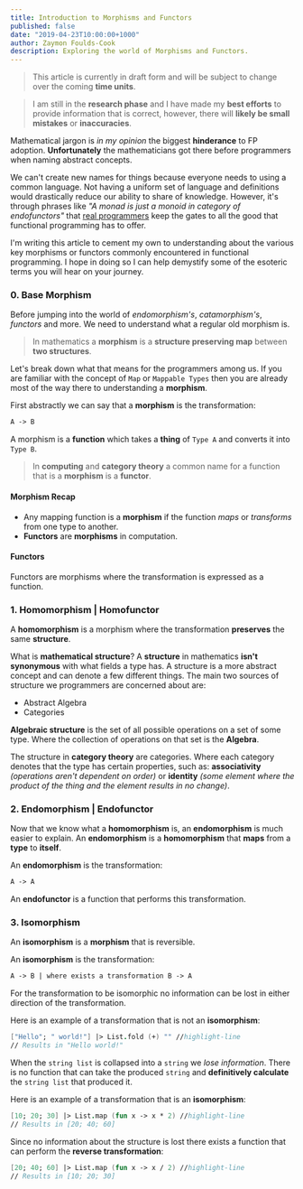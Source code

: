 ```yaml
---
title: Introduction to Morphisms and Functors
published: false
date: "2019-04-23T10:00:00+1000"
author: Zaymon Foulds-Cook
description: Exploring the world of Morphisms and Functors.
---
```


> This article is currently in draft form and will be subject to change over the coming __time units__.

> I am still in the __research phase__ and I have made my __best efforts__ to provide information that is correct, however, there will __likely be small mistakes__ or __inaccuracies__.

Mathematical jargon is _in my opinion_ the biggest __hinderance__ to FP adoption. __Unfortunately__ the mathematicians got there before programmers when naming abstract concepts.

We can't create new names for things because everyone needs to using a common language. Not having a uniform set of language and definitions would drastically reduce our ability to share of knowledge. However, it's through phrases like _"A monad is just a monoid in category of endofunctors"_ that [real programmers](https://web.mit.edu/humor/Computers/real.programmers) keep the gates to all the good that functional programming has to offer.

I'm writing this article to cement my own to understanding about the various key morphisms or functors commonly encountered in functional programming. I hope in doing so I can help demystify some of the esoteric terms you will hear on your journey.

### 0. Base Morphism
Before jumping into the world of _endomorphism's_, _catamorphism's_, _functors_ and more. We need to understand what a regular old morphism is.

> In mathematics a __morphism__ is a __structure preserving map__ between __two structures__.

Let's break down what that means for the programmers among us. If you are familiar with the concept of `Map` or `Mappable Types` then you are already most of the way there to understanding a __morphism__.

First abstractly we can say that a __morphism__ is the transformation:
```fsharp
A -> B
```
A morphism is a __function__ which takes a __thing__ of `Type A` and converts it into `Type B`.

> In __computing__ and __category theory__ a common name for a function that is a __morphism__ is a __functor__.

#### Morphism Recap
- Any mapping function is a __morphism__ if the function _maps_ or _transforms_ from one type to another.
- __Functors__ are __morphisms__ in computation.

#### Functors
Functors are morphisms where the transformation is expressed as a function.

### 1. Homomorphism | Homofunctor
A __homomorphism__ is a morphism where the transformation __preserves__ the same __structure__.

What is __mathematical structure__?
A __structure__ in mathematics __isn't synonymous__ with what fields a type has. A structure is a more abstract concept and can denote a few different things. The main two sources of structure we programmers are concerned about are:
- Abstract Algebra
- Categories

__Algebraic structure__ is the set of all possible operations on a set of some type. Where the collection of operations on that set is the __Algebra__.

The structure in __category theory__ are categories. Where each category denotes that the type has certain properties, such as: __associativity__ _(operations aren't dependent on order)_ or __identity__ _(some element where the product of the thing and the element results in no change)_.

### 2. Endomorphism | Endofunctor
Now that we know what a __homomorphism__ is, an __endomorphism__ is much easier to explain. An __endomorphism__ is a __homomorphism__ that __maps__ from a __type__ to __itself__.

An __endomorphism__ is the transformation:
```fsharp
A -> A
```

An __endofunctor__ is a function that performs this transformation.

### 3. Isomorphism
An __isomorphism__ is a __morphism__ that is reversible.

An __isomorphism__ is the transformation:
```fsharp
A -> B | where exists a transformation B -> A
```

For the transformation to be isomorphic no information can be lost in either direction of the transformation.

Here is an example of a transformation that is not an __isomorphism__:
```fsharp
["Hello"; " world!"] |> List.fold (+) "" //highlight-line
// Results in "Hello world!"
```
When the `string list` is collapsed into a `string` we _lose information_. There is no function that can take the produced `string` and __definitively calculate__ the `string list` that produced it.

Here is an example of a transformation that is an __isomorphism__:
```fsharp
[10; 20; 30] |> List.map (fun x -> x * 2) //highlight-line
// Results in [20; 40; 60]
```

Since no information about the structure is lost there exists a function that can perform the __reverse transformation__:
```fsharp
[20; 40; 60] |> List.map (fun x -> x / 2) //highlight-line
// Results in [10; 20; 30]
```

